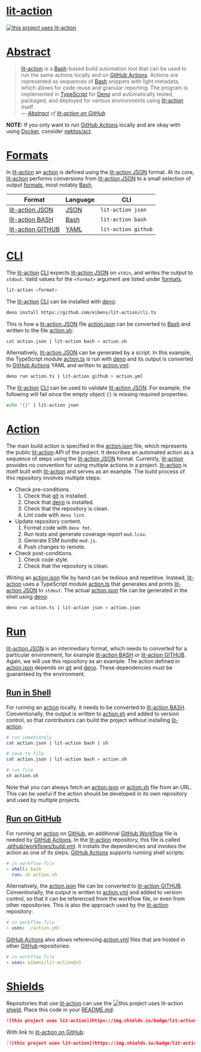 # [lit-action]

[![this project uses lit-action][lit-action shield]][lit-action on GitHub]

# [Abstract]

> [lit-action] is a [Bash]-based build automation tool that can be used to run
> the same actions locally and on [GitHub Actions]. Actions are represented as
> sequences of [Bash] snippets with light metadata, which allows for code reuse
> and granular reporting. The program is implemented in [TypeScript] for [Deno]
> and automatically tested, packaged, and deployed for various environments
> using [lit-action] itself.
> <br/><cite>— [Abstract] of [lit-action on GitHub]</cite>

**NOTE:** If you only want to run [GitHub Actions] locally and are okay with
using [Docker], consider [nektos/act](https://github.com/nektos/act).

# [Formats]

In [lit-action] an [action] is defined using the [lit-action JSON] format. At
its core, [lit-action] performs conversions from [lit-action JSON] to a small
selection of output [formats], most notably [Bash].

| Format              | Language | CLI                 |
| ------------------- | -------- | ------------------- |
| [lit-action JSON]   | [JSON]   | `lit-action json`   |
| [lit-action BASH]   | [Bash]   | `lit-action bash`   |
| [lit-action GITHUB] | [YAML]   | `lit-action github` |

# [CLI]

The [lit-action] [CLI] expects [lit-action JSON] on `stdin`, and writes the
output to `stdout`. Valid values for the `<format>` argument are listed under
[formats].

```sh
lit-action <format>
```

The [lit-action] [CLI] can be installed with [deno]:

```sh
deno install https://github.com/eibens/lit-action/cli.ts
```

This is how a [lit-action JSON] file [action.json] can be converted to [Bash]
and written to the file [action.sh]:

```sh
cat action.json | lit-action bash > action.sh
```

Alternatively, [lit-action JSON] can be generated by a script. In this example,
the TypeScript module [action.ts] is run with [deno] and its output is converted
to [GitHub Actions] YAML and written to [action.yml]:

```sh
deno run action.ts | lit-action github > action.yml
```

The [lit-action] [CLI] can be used to validate [lit-action JSON]. For example,
the following will fail since the empty object `{}` is missing required
properties:

```sh
echo "{}" | lit-action json
```

# [Action]

The main build action is specified in the [action.json] file, which represents
the public [lit-action] API of the project. It describes an automated action as
a sequence of steps using the [lit-action JSON] format. Currently, [lit-action]
provides no convention for using multiple actions in a project. [lit-action] is
itself built with [lit-action] and serves as an example. The build process of
this repository involves multiple steps:

- Check pre-conditions.
  1. Check that [git] is installed.
  2. Check that [deno] is installed.
  3. Check that the repository is clean.
  4. Lint code with `deno lint`.
- Update repository content.
  1. Format code with `deno fmt`.
  2. Run tests and generate coverage report `mod.lcov`.
  3. Generate ESM bundle `mod.js`.
  4. Push changes to remote.
- Check post-conditions.
  1. Check code style.
  2. Check that the repository is clean.

Writing an [action.json] file by hand can be tedious and repetitive. Instead,
[lit-action] uses a TypeScript module [action.ts] that generates and prints
[lit-action JSON] to `stdout`. The actual [action.json] file can be generated in
the shell using [deno]:

```sh
deno run action.ts | lit-action json > action.json
```

# [Run]

[lit-action JSON] is an intermediary format, which needs to converted for a
particular environment, for example [lit-action BASH] or [lit-action GITHUB].
Again, we will use this repository as an example. The action defined in
[action.json] depends on [git] and [deno]. These dependencies must be guaranteed
by the environment.

## [Run in Shell]

For running an [action] locally, it needs to be converted to [lit-action BASH].
Conventionally, the output is written to [action.sh] and added to version
control, so that contributors can build the project without installing
[lit-action].

```sh
# run immediately
cat action.json | lit-action bash | sh

# save to file
cat action.json | lit-action bash > action.sh

# run file
sh action.sh
```

Note that you can always fetch an [action.json] or [action.sh] file from an URL.
This can be useful if the action should be developed in its own repository and
used by multiple projects.

## [Run on GitHub]

For running an [action] on [GitHub], an additional [GitHub Workflow] file is
needed by [GitHub Actions]. In the [lit-action] repository, this file is called
[.github/workflows/build.yml]. It installs the dependencies and invokes the
action as one of its steps. [GitHub Actions] supports running shell scripts:

```yml
# in workflow file
- shell: bash
  run: sh action.sh
```

Alternatively, the [action.json] file can be converted to [lit-action GITHUB].
Conventionally, the output is written to [action.yml] and added to version
control, so that it can be referenced from the workflow file, or even from other
repositories. This is also the approach used by the [lit-action] repository:

```yml
# in workflow file
- uses: ./action.yml
```

[GitHub Actions] also allows referencing [action.yml] files that are hosted in
other [GitHub] repositories:

```yml
# in workflow file
- uses: eibens/lit-action@v1
```

# [Shields]

Repositories that use [lit-action] can use the
![this project uses lit-action](https://img.shields.io/badge/lit-action-%23ff0266)
[shield](https://shields.io). Place this code in your [README.md](README.md):

```md
![this project uses lit-action](https://img.shields.io/badge/lit-action-%23ff0266)
```

With link to [lit-action on GitHub]:

```md
[![this project uses lit-action](https://img.shields.io/badge/lit-action-%23ff0266)](https://github.com/eibens/lit-action)
```

<!-- external links -->

[TypeScript]: https://www.typescriptlang.org
[lit-action on GitHub]: https://github.com/eibens/lit-action
[lit-action on deno.land]: https://deno.land/x/lit-action
[Deno]: https://deno.land
[Docker]: https://www.docker.com/
[Git]: https://git-scm.com
[JSON]: https://en.wikipedia.org/wiki/JSON
[YAML]: https://yaml.org/
[Bash]: https://en.wikipedia.org/wiki/Bash_(Unix_shell)
[GitHub]: https://github.com
[GitHub Actions]: https://github.com/features/actions
[GitHub Workflow]: https://docs.github.com/en/actions/reference/workflow-syntax-for-github-actions

<!-- internal links -->

[lit-action shield]: https://img.shields.io/badge/lit-action-%23ff0266
[lit-action JSON]: json.ts
[lit-action Bash]: bash.ts
[lit-action GitHub]: github.ts
[action.json]: action.json
[action.ts]: action.ts
[action.yml]: action.yml
[action.sh]: actions.sh
[README]: README.md
[.github/workflows/build.yml]: .github/workflows/build.yml

<!-- document links -->

[lit-action]: #lit-action
[conversions]: #conversions
[overview]: #Overview
[formats]: #formats
[abstract]: #abstract
[action]: #action
[run]: #run
[run in shell]: #run-in-shell
[run on github]: #run-on-github
[shields]: #shields
[CLI]: #CLI
[Install]: #install
[CLI Examples]: #cli-examples
